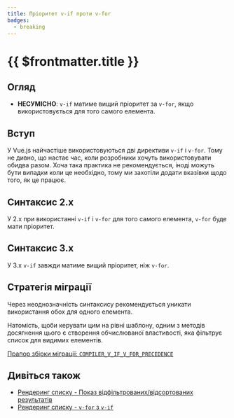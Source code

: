 ```yaml
---
title: Пріоритет v-if проти v-for
badges:
  - breaking
---
```


# {{ $frontmatter.title }} <MigrationBadges :badges="$frontmatter.badges" />

## Огляд

- **НЕСУМІСНО**: `v-if` матиме вищий пріоритет за `v-for`, якщо використовується для того самого елемента.

## Вступ

У Vue.js найчастіше використовуються дві директиви `v-if` і `v-for`. Тому не дивно, що настає час, коли розробники хочуть використовувати обидва разом. Хоча така практика не рекомендується, іноді можуть бути випадки коли це необхідно, тому ми захотіли додати вказівки щодо того, як це працює.

## Синтаксис 2.x

У 2.x при використанні `v-if` і `v-for` для того самого елемента, `v-for` буде мати пріоритет.

## Синтаксис 3.x

У 3.x `v-if` завжди матиме вищий пріоритет, ніж `v-for`.

## Стратегія міграції

Через неоднозначність синтаксису рекомендується уникати використання обох для одного елемента.

Натомість, щоби керувати цим на рівні шаблону, одним з методів досягнення цього є створення обчислюваної властивості, яка фільтрує список для видимих елементів.

[Прапор збірки міграції: `COMPILER_V_IF_V_FOR_PRECEDENCE`](../migration-build.html#compat-configuration)

## Дивіться також

- [Рендеринг списку - Показ відфільтрованих/відсортованих результатів](https://ua.vuejs.org/guide/essentials/list.html#displaying-filtered-sorted-results)
- [Рендеринг списку - `v-for` з `v-if`](https://ua.vuejs.org/guide/essentials/list.html#v-for-with-v-if)
